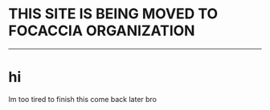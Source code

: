 # THIS SITE IS BEING MOVED TO FOCACCIA ORGANIZATION
---
# hi
Im too tired to finish this come back later bro

